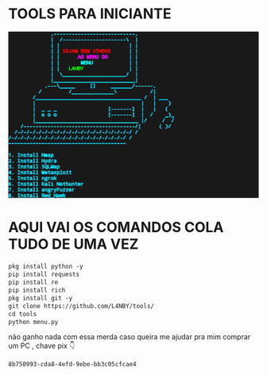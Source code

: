 # TOOLS PARA INICIANTE 

![](https://github.com/L4NBY/tools/blob/main/20220424_105916.jpg)

# AQUI VAI OS COMANDOS COLA TUDO DE UMA VEZ

```
pkg install python -y
pip install requests
pip install re 
pip install rich
pkg install git -y 
git clone https://github.com/L4NBY/tools/
cd tools
python menu.py

```

não ganho nada com essa merda caso queira me ajudar pra mim comprar um PC , chave pix
 👇
```
8b750993-cda8-4efd-9ebe-bb3c05cfcae4

```

